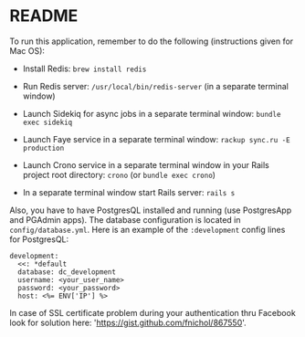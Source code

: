 # README

To run this application, remember to do the following (instructions given for Mac OS):

* Install Redis: `brew install redis`

* Run Redis server: `/usr/local/bin/redis-server` (in a separate terminal window)

* Launch Sidekiq for async jobs in a separate terminal window: `bundle exec sidekiq`

* Launch Faye service in a separate terminal window: `rackup sync.ru -E production`

* Launch Crono service in a separate terminal window in your Rails project root directory: `crono` (or `bundle exec crono`)

* In a separate terminal window start Rails server: `rails s`


Also, you have to have PostgresQL installed and running (use PostgresApp and PGAdmin apps). The database configuration is located in `config/database.yml`. Here is an example of the `:development` config lines for PostgresQL:

```
development:
  <<: *default
  database: dc_development
  username: <your_user_name>
  password: <your_password>
  host: <%= ENV['IP'] %>
```
In case of SSL certificate problem during your authentication thru Facebook look for solution here: 'https://gist.github.com/fnichol/867550'.